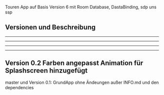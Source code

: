 Touren App auf Basis Version 6 mit Room Database, DastaBinding, sdp uns ssp

Versionen und Beschreibung
---------------------------------------------------------------------------------------

---------------------------------------------------------------------------------------

---------------------------------------------------------------------------------------

---------------------------------------------------------------------------------------

---------------------------------------------------------------------------------------
Version 0.2
    Farben angepasst
    Animation für Splashscreen hinzugefügt
---------------------------------------------------------------------------------------
master und Version 0.1:
    GrundApp ohne Ändeungen außer 
    INFO.md und den dependencies
